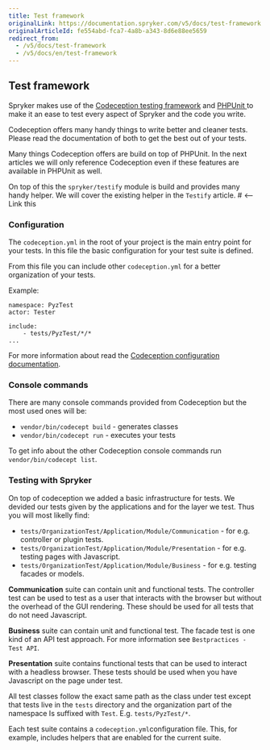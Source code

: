 ```yaml
---
title: Test framework
originalLink: https://documentation.spryker.com/v5/docs/test-framework
originalArticleId: fe554abd-fca7-4a8b-a343-8d6e88ee5659
redirect_from:
  - /v5/docs/test-framework
  - /v5/docs/en/test-framework
---
```


## Test framework
Spryker makes use of the [Codeception testing framework](https://codeception.com/) and [PHPUnit ](https://phpunit.de/) to make it an ease to test every aspect of Spryker and the code you write.

Codeception offers many handy things to write better and cleaner tests. Please read the documentation of both to get the best out of your tests.

Many things Codeception offers are build on top of PHPUnit. In the next articles we will only reference Codeception even if these features are available in PHPUnit as well.

On top of this the `spryker/testify` module is build and provides many handy helper. We will cover the existing helper in the `Testify` article. # <-- Link this  

### Configuration
The `codeception.yml` in the root of your project is the main entry point for your tests. In this file the basic configuration for your test suite is defined.

From this file you can include other `codeception.yml` for a better organization of your tests. 

Example:
```
namespace: PyzTest
actor: Tester

include:
    - tests/PyzTest/*/*
...
```

For more information about read the [Codeception configuration documentation](https://codeception.com/docs/reference/Configuration).

### Console commands
There are many console commands provided from Codeception but the most used ones will be:

- `vendor/bin/codecept build` - generates classes
-  `vendor/bin/codecept run`  - executes your tests

To get info about the other Codeception console commands run `vendor/bin/codecept list`.


### Testing with Spryker
On top of codeception we added a basic infrastructure for tests. We devided our tests given by the applications and for the layer we test. Thus you will most likelly find:

* `tests/OrganizationTest/Application/Module/Communication` - for e.g. controller or plugin tests.
* `tests/OrganizationTest/Application/Module/Presentation` - for e.g. testing pages with Javascript.
* `tests/OrganizationTest/Application/Module/Business` - for e.g. testing facades or models.

**Communication** suite can contain unit and functional tests. The controller test can be used to test as a user that interacts with the browser but without the overhead of the GUI rendering. These should be used for all tests that do not need Javascript.

**Business** suite can contain unit and functional test. The facade test is one kind of an API test approach. For more information see `Bestpractices - Test API`.

**Presentation** suite contains functional tests that can be used to interact with a headless browser. These tests should be used when you have Javascript on the page under test. 

All test classes follow the exact same path as the class under test except that tests live in the `tests` directory and the organization part of the namespace Is suffixed with `Test`. E.g. `tests/PyzTest/*`.

Each test suite contains a `codeception.yml`configuration file. This, for example,  includes helpers that are enabled for the current suite.

